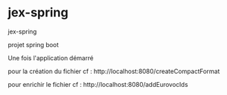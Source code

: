# jex-spring
jex-spring

projet spring boot

Une fois l'application démarré

pour la création du fichier cf : http://localhost:8080/createCompactFormat

pour enrichir le fichier cf : http://localhost:8080/addEurovocIds
